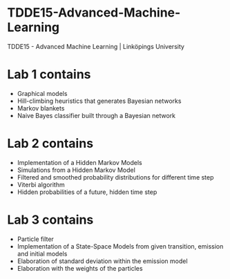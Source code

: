# TDDE15-Advanced-Machine-Learning
TDDE15 - Advanced Machine Learning | Linköpings University

# Lab 1 contains
- Graphical models
- Hill-climbing heuristics that generates Bayesian networks
- Markov blankets
- Naive Bayes classifier built through a Bayesian network

# Lab 2 contains
- Implementation of a Hidden Markov Models
- Simulations from a Hidden Markov Model
- Filtered and smoothed probability distributions for different time step
- Viterbi algorithm
- Hidden probabilities of a future, hidden time step

# Lab 3 contains
- Particle filter
- Implementation of a State-Space Models from given transition, emission and initial models
- Elaboration of standard deviation within the emission model
- Elaboration with the weights of the particles
